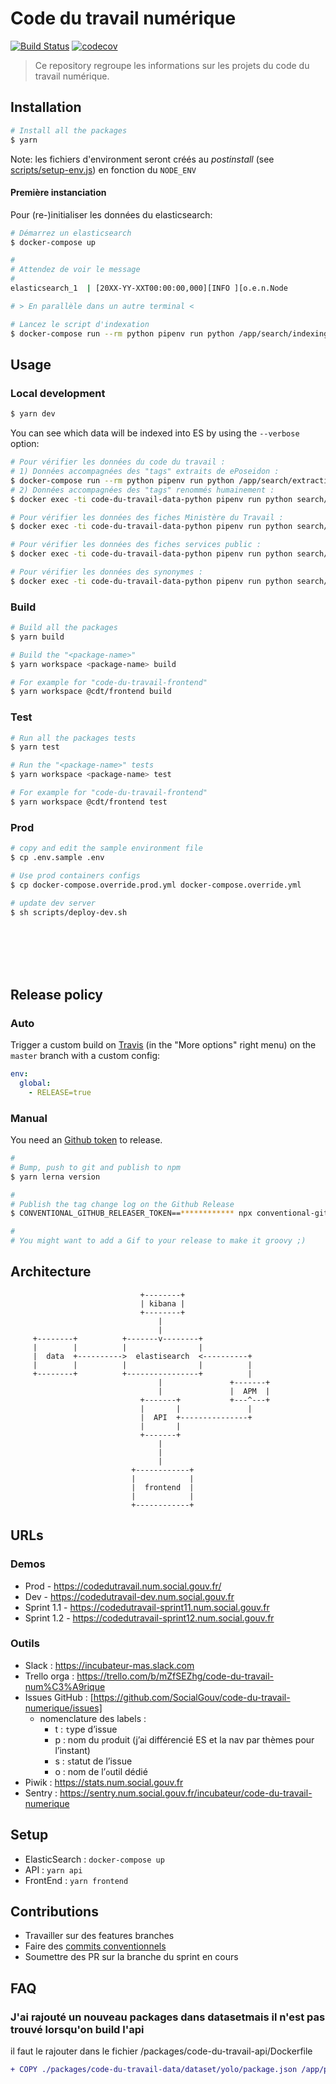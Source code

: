 # Code du travail numérique

[![Build Status](https://travis-ci.com/SocialGouv/code-du-travail-numerique.svg?branch=master)](https://travis-ci.com/SocialGouv/code-du-travail-numerique)
[![codecov](https://codecov.io/gh/SocialGouv/code-du-travail-numerique/branch/master/graph/badge.svg)](https://codecov.io/gh/SocialGouv/code-du-travail-numerique)

> Ce repository regroupe les informations sur les projets du code du travail numérique.

## Installation

```sh
# Install all the packages
$ yarn
```

Note: les fichiers d'environment seront créés au _postinstall_ (see [scripts/setup-env.js](scripts/setup-env.js)) en fonction du `NODE_ENV`

#### Première instanciation

Pour (re-)initialiser les données du elasticsearch:

```sh
# Démarrez un elasticsearch
$ docker-compose up

#
# Attendez de voir le message
#
elasticsearch_1  | [20XX-YY-XXT00:00:00,000][INFO ][o.e.n.Node               ] [code-du-travail-data-elasticsearch-single-node] started

# > En parallèle dans un autre terminal <

# Lancez le script d'indexation
$ docker-compose run --rm python pipenv run python /app/search/indexing/create_indexes.py
```

## Usage

### Local development

```sh
$ yarn dev
```

You can see which data will be indexed into ES by using the `--verbose` option:

```sh
# Pour vérifier les données du code du travail :
# 1) Données accompagnées des "tags" extraits de ePoseidon :
$ docker-compose run --rm python pipenv run python /app/search/extraction/code_du_travail/eposeidon_tags/data.py -v
# 2) Données accompagnées des "tags" renommés humainement :
$ docker exec -ti code-du-travail-data-python pipenv run python search/extraction/code_du_travail/cleaned_tags/data.py -v

# Pour vérifier les données des fiches Ministère du Travail :
$ docker exec -ti code-du-travail-data-python pipenv run python search/extraction/fiches_ministere_travail/data.py -v

# Pour vérifier les données des fiches services public :
$ docker exec -ti code-du-travail-data-python pipenv run python search/extraction/fiches_service_public/data.py -v

# Pour vérifier les données des synonymes :
$ docker exec -ti code-du-travail-data-python pipenv run python search/extraction/synonyms/data.py -v
```

### Build

```sh
# Build all the packages
$ yarn build

# Build the "<package-name>"
$ yarn workspace <package-name> build

# For example for "code-du-travail-frontend"
$ yarn workspace @cdt/frontend build
```

### Test

```sh
# Run all the packages tests
$ yarn test

# Run the "<package-name>" tests
$ yarn workspace <package-name> test

# For example for "code-du-travail-frontend"
$ yarn workspace @cdt/frontend test
```

### Prod

```sh
# copy and edit the sample environment file
$ cp .env.sample .env

# Use prod containers configs
$ cp docker-compose.override.prod.yml docker-compose.override.yml

# update dev server
$ sh scripts/deploy-dev.sh
```

<br>
<br>
<br>
<br>

## Release policy

### Auto

Trigger a custom build on [Travis](https://travis-ci.com/SocialGouv/code-du-travail-numerique) (in the "More options" right menu) on the `master` branch with a custom config:

```yml
env:
  global:
    - RELEASE=true
```

### Manual

You need an [Github token](https://github.com/settings/tokens/new) to release.

```sh
#
# Bump, push to git and publish to npm
$ yarn lerna version

#
# Publish the tag change log on the Github Release
$ CONVENTIONAL_GITHUB_RELEASER_TOKEN==************ npx conventional-github-releaser -p angular

#
# You might want to add a Gif to your release to make it groovy ;)
```

## Architecture

```
                             +--------+
                             | kibana |
                             +--------+
                                 |
                                 |
     +--------+          +-------v--------+
     |        |          |                |
     |  data  +---------->  elastisearch  <----------+
     |        |          |                |          |
     +--------+          +----------------+          |
                                 |               +-------+
                                 |               |  APM  |
                             +-------+           +---^---+
                             |       |               |
                             |  API  +---------------+
                             |       |
                             +-------+
                                 |
                                 |
                                 |
                           +------------+
                           |            |
                           |  frontend  |
                           |            |
                           +------------+
```

## URLs

### Demos

- Prod - https://codedutravail.num.social.gouv.fr/
- Dev - https://codedutravail-dev.num.social.gouv.fr
- Sprint 1.1 - https://codedutravail-sprint11.num.social.gouv.fr
- Sprint 1.2 - https://codedutravail-sprint12.num.social.gouv.fr

### Outils

- Slack : https://incubateur-mas.slack.com
- Trello orga : https://trello.com/b/mZfSEZhg/code-du-travail-num%C3%A9rique
- Issues GitHub : [https://github.com/SocialGouv/code-du-travail-numerique/issues]
  - nomenclature des labels :
    - t : `t`ype d’issue
    - p : nom du `p`roduit (j’ai différencié ES et la nav par thèmes pour l’instant)
    - s : `s`tatut de l’issue
    - o : nom de l’`o`util dédié
- Piwik : https://stats.num.social.gouv.fr
- Sentry : https://sentry.num.social.gouv.fr/incubateur/code-du-travail-numerique

## Setup

- ElasticSearch : `docker-compose up`
- API : `yarn api`
- FrontEnd : `yarn frontend`

## Contributions

- Travailler sur des features branches
- Faire des [commits conventionnels](https://github.com/conventional-changelog/conventional-changelog)
- Soumettre des PR sur la branche du sprint en cours

## FAQ

### J'ai rajouté un nouveau packages dans datasetmais il n'est pas trouvé lorsqu'on build l'api

il faut le rajouter dans le fichier /packages/code-du-travail-api/Dockerfile

```diff
+ COPY ./packages/code-du-travail-data/dataset/yolo/package.json /app/packages/code-du-travail-data/dataset/yolo/package.json
```
